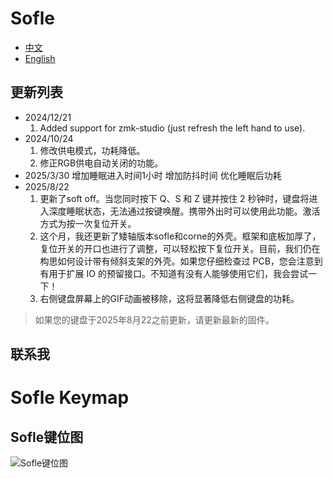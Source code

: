 # Sofle

- [中文](README.md)
- [English](README_EN.md)

## 更新列表

- 2024/12/21
  1. Added support for zmk-studio (just refresh the left hand to use).
- 2024/10/24
  1. 修改供电模式，功耗降低。
  2. 修正RGB供电自动关闭的功能。
- 2025/3/30 增加睡眠进入时间1小时  增加防抖时间 优化睡眠后功耗 
- 2025/8/22
  1. 更新了soft off。当您同时按下 Q、S 和 Z 键并按住 2 秒钟时，键盘将进入深度睡眠状态，无法通过按键唤醒。携带外出时可以使用此功能。激活方式为按一次复位开关。
  2. 这个月，我还更新了矮轴版本sofle和corne的外壳。框架和底板加厚了，复位开关的开口也进行了调整，可以轻松按下复位开关。目前，我们仍在构思如何设计带有倾斜支架的外壳。如果您仔细检查过 PCB，您会注意到有用于扩展 IO 的预留接口。不知道有没有人能够使用它们，我会尝试一下！
  3. 右侧键盘屏幕上的GIF动画被移除，这将显著降低右侧键盘的功耗。

> 如果您的键盘于2025年8月22之前更新，请更新最新的固件。
>

## 联系我

# Sofle Keymap

## Sofle键位图

![Sofle键位图](keymap-drawer/eyelash_sofle.svg)

